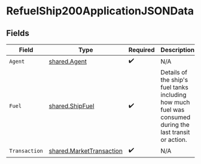 # RefuelShip200ApplicationJSONData


## Fields

| Field                                                                                                    | Type                                                                                                     | Required                                                                                                 | Description                                                                                              |
| -------------------------------------------------------------------------------------------------------- | -------------------------------------------------------------------------------------------------------- | -------------------------------------------------------------------------------------------------------- | -------------------------------------------------------------------------------------------------------- |
| `Agent`                                                                                                  | [shared.Agent](../../models/shared/agent.md)                                                             | :heavy_check_mark:                                                                                       | N/A                                                                                                      |
| `Fuel`                                                                                                   | [shared.ShipFuel](../../models/shared/shipfuel.md)                                                       | :heavy_check_mark:                                                                                       | Details of the ship's fuel tanks including how much fuel was consumed during the last transit or action. |
| `Transaction`                                                                                            | [shared.MarketTransaction](../../models/shared/markettransaction.md)                                     | :heavy_check_mark:                                                                                       | N/A                                                                                                      |